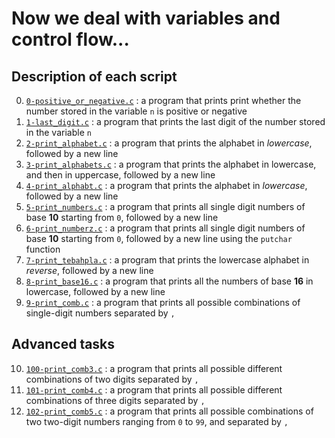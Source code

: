 # Now we deal with variables and control flow...

## Description of each script
0. [`0-positive_or_negative.c`](https://github.com/AyomideA-S/alx-low_level_programming/blob/main/0x01-variables_if_else_while/0-positive_or_negative.c) 	:	a program that prints print whether the number stored in the variable `n` is positive or negative
1. [`1-last_digit.c`](https://github.com/AyomideA-S/alx-low_level_programming/blob/main/0x01-variables_if_else_while/1-last_digit.c) 						:	a program that prints the last digit of the number stored in the variable `n`
2. [`2-print_alphabet.c`](https://github.com/AyomideA-S/alx-low_level_programming/blob/main/0x01-variables_if_else_while/2-print_alphabet.c) 				:	a program that prints the alphabet in *lowercase*, followed by a new line
3. [`3-print_alphabets.c`](https://github.com/AyomideA-S/alx-low_level_programming/blob/main/0x01-variables_if_else_while/3-print_alphabets.c) 				:	a program that prints the alphabet in lowercase, and then in uppercase, followed by a new line
4. [`4-print_alphabt.c`](https://github.com/AyomideA-S/alx-low_level_programming/blob/main/0x01-variables_if_else_while/4-print_alphabt.c) 					:	a program that prints the alphabet in *lowercase*, followed by a new line
5. [`5-print_numbers.c`](https://github.com/AyomideA-S/alx-low_level_programming/blob/main/0x01-variables_if_else_while/5-print_numbers.c) 					:	a program that prints all single digit numbers of base **10** starting from `0`, followed by a new line
6. [`6-print_numberz.c`](https://github.com/AyomideA-S/alx-low_level_programming/blob/main/0x01-variables_if_else_while/6-print_numberz.c) 					:	a program that prints all single digit numbers of base **10** starting from `0`, followed by a new line using the `putchar` function
7. [`7-print_tebahpla.c`](https://github.com/AyomideA-S/alx-low_level_programming/blob/main/0x01-variables_if_else_while/7-print_tebahpla.c) 				:	a program that prints the lowercase alphabet in *reverse*, followed by a new line
8. [`8-print_base16.c`](https://github.com/AyomideA-S/alx-low_level_programming/blob/main/0x01-variables_if_else_while/8-print_base16.c) 					:	a program that prints all the numbers of base **16** in lowercase, followed by a new line
9. [`9-print_comb.c`](https://github.com/AyomideA-S/alx-low_level_programming/blob/main/0x01-variables_if_else_while/9-print_comb.c) 						:	a program that prints all possible combinations of single-digit numbers separated by `, `

## Advanced tasks
10. [`100-print_comb3.c`](https://github.com/AyomideA-S/alx-low_level_programming/blob/main/0x01-variables_if_else_while/100-print_comb3.c) 	:	a program that prints all possible different combinations of two digits separated by `, `
11. [`101-print_comb4.c`](https://github.com/AyomideA-S/alx-low_level_programming/blob/main/0x01-variables_if_else_while/101-print_comb4.c) 	:	a program that prints all possible different combinations of three digits separated by `, `
12. [`102-print_comb5.c`](https://github.com/AyomideA-S/alx-low_level_programming/blob/main/0x01-variables_if_else_while/102-print_comb5.c) 	:	a program that prints all possible combinations of two two-digit numbers ranging from `0` to `99`, and separated by `, `
